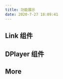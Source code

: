 ```yaml
---
title: 功能展示
date: 2020-7-27 18:09:41
---
```


## Link 组件

<Link title="vczyh" desc="不会写诗 但志在远方" avatar="http://p.vczyh.com/blog/TIM图片20200321204313.jpg" url="http://zhangeek.com" />
<Link title="VuePress Theme Something" desc="一款简约的博客主题" avatar="http://p.vczyh.com/blog/TIM图片20200321204313.jpg" url="https://vczyh.github.io" />

## DPlayer 组件

<d-player :options="{
        screenshot: true,
        video: {
          url: 'http://static.smartisanos.cn/common/video/t1-ui.mp4',
          pic: 'demo.jpg',
          thumbnails: 'thumbnails.jpg',
        },
        subtitle: {
          url: 'webvtt.vtt',
        },
        danmaku: {
          id: 'demo',
          api: 'https://api.prprpr.me/dplayer/',
        },
}"/>

## More